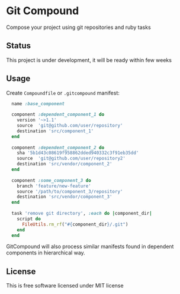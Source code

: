 # Git Compound

Compose your project using git repositories and ruby tasks

## Status

This project is under development, it will be ready within few weeks

## Usage

Create `Compoundfile` or `.gitcompound` manifest:

```ruby
  name :base_component
  
  component :dependent_component_1 do
    version '~>1.1'
    source  'git@github.com/user/repository'
    destination 'src/component_1'
  end
  
  component :dependent_component_2 do
    sha '5b1d43c08619f958862dded940332c3f91eb35dd'
    source  'git@github.com/user/repository2'
    destination 'src/vendor/component_2'
  end
  
  component :some_component_3 do
    branch 'feature/new-feature'
    source '/path/to/component_3/repository'
    destination 'src/vendor/component_3'
  end
  
  task 'remove git directory', :each do |component_dir|
    script do
      FileUtils.rm_rf("#{component_dir}/.git")
    end
  end
```

GitCompound will also process similar manifests found in dependent components in hierarchical way.

## License

This is free software licensed under MIT license
